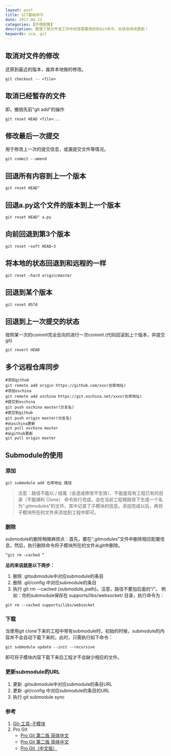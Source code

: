 ```yaml
---
layout: post
title: GIT基础命令
date: 2017-06-21
categories: [环境配置]
description: 整理了部分开发工作中经常需要用到的Git命令，后续会持续更新！
keywords: scm, git
---
```


## 取消对文件的修改

还原到最近的版本，废弃本地做的修改。

~~~
git checkout -- <file>
~~~

## 取消已经暂存的文件

即，撤销先前"git add"的操作

~~~
git reset HEAD <file>...
~~~

## 修改最后一次提交

用于修改上一次的提交信息，或漏提交文件等情况。

~~~
git commit --amend
~~~

## 回退所有内容到上一个版本

~~~
git reset HEAD^
~~~

## 回退a.py这个文件的版本到上一个版本

~~~
git reset HEAD^ a.py
~~~

## 向前回退到第3个版本

~~~
git reset –soft HEAD~3
~~~

## 将本地的状态回退到和远程的一样

~~~
git reset –hard origin/master
~~~

## 回退到某个版本

~~~
git reset 057d
~~~
 
## 回退到上一次提交的状态

按照某一次的commit完全反向的进行一次commit.(代码回滚到上个版本，并提交git)

~~~
git revert HEAD
~~~

## 多个远程仓库同步

~~~
#添加github
git remote add origin https://github.com/xxx(仓库地址)
#添加oschina
git remote add oschina https://git.oschina.net/xxxx(仓库地址)
#提交到oschina
git push oschina master(分支名)
#提交到github
git push origin master(分支名)
#从oschina更新
git pull oschina master
#从github更新
git pull origin master
~~~


## Submodule的使用

### 添加

~~~
git submodule add 仓库地址 路径
~~~

> 注意：路径不能以 / 结尾（会造成修改不生效）、不能是现有工程已有的目录（不能順利 Clone）
> 命令执行完成，会在当前工程根路径下生成一个名为“.gitmodules”的文件，其中记录了子模块的信息。添加完成以后，再将子模块所在的文件夹添加到工程中即可。

### 删除

submodule的删除稍微麻烦点：首先，要在“.gitmodules”文件中删除相应配置信息。然后，执行删除命令将子模块所在的文件从git中删除。

~~~
“git rm –cached ”
~~~

**总的来说就是以下两步：**

1. 删除 .gitsubmodule中对应submodule的条目
1. 删除 .git/config 中对应submodule的条目
1. 执行 git rm --cached {submodule_path}。注意，路径不要加后面的“/”。
例如：你的submodule保存在 supports/libs/websocket/ 目录，执行命令为：

~~~
git rm --cached supports/libs/websocket
~~~


### 下载

当使用git clone下来的工程中带有submodule时，初始的时候，submodule的内容并不会自动下载下来的，此时，只需执行如下命令：

~~~
git submodule update --init --recursive
~~~


即可将子模块内容下载下来后工程才不会缺少相应的文件。

### 更新submodule的URL

1. 更新 .gitsubmodule中对应submodule的条目URL
1. 更新 .git/config 中对应submodule的条目的URL
1. 执行 git submodule sync


### 参考

1. [Git-工具-子模块](http://git-scm.com/book/zh/v2/Git-工具-子模块)
1. Pro Git
    * [Pro Git 第二版 简体中文](https://git-scm.com/book/zh/v2)
    * [Pro Git 第二版 简体中文](https://www.gitbook.com/book/bingohuang/progit2)
    * [Pro Git（中文版）](http://git.oschina.net/progit/)
